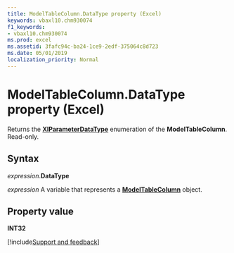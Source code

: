 ```yaml
---
title: ModelTableColumn.DataType property (Excel)
keywords: vbaxl10.chm930074
f1_keywords:
- vbaxl10.chm930074
ms.prod: excel
ms.assetid: 3fafc94c-ba24-1ce9-2edf-375064c8d723
ms.date: 05/01/2019
localization_priority: Normal
---
```



# ModelTableColumn.DataType property (Excel)

Returns the **[XlParameterDataType](Excel.xlParameterDataType.md)** enumeration of the **ModelTableColumn**. Read-only.


## Syntax

_expression_.**DataType**

_expression_ A variable that represents a **[ModelTableColumn](Excel.modeltablecolumn.md)** object.


## Property value

**INT32**


[!include[Support and feedback](~/includes/feedback-boilerplate.md)]
